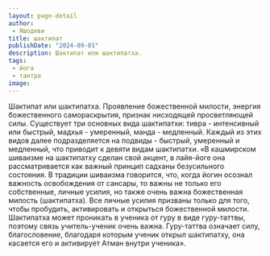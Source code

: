 ```yaml
---
layout: page-detail
author:
 - Яшодеви
title: шактипат
publishDate: "2024-09-01"
description: Шактипат или шактипатха.
tags:
 - йога
 - тантра
image: 
---
```


Шактипат или&nbsp;шактипатха.
Проявление божественной милости, энергия божественного самораскрытия, признак нисходящей просветляющей силы. Существует три основных вида шактипатхи: тивра - интенсивный или быстрый, мадхья - умеренный, манда - медленный. Каждый из этих видов далее подразделяется на подвиды - быстрый, умеренный и медленный, что приводит к девяти видам шактипатхи.
 «В кашмирском шиваизме на шактипатху сделан свой акцент, в лайя-йоге она рассматривается как важный принцип садханы безусильного состояния. В традиции шиваизма говорится, что, когда йогин осознал важность освобождения от сансары, то важны не только его собственные, личные усилия, но также очень важна божественная милость (шактипатха). Все личные усилия призваны только для того, чтобы пробудить, активировать и открыться божественной милости. Шактипатха может проникать в ученика от гуру в виде гуру-таттвы, поэтому связь учитель-ученик очень важна. Гуру-таттва означает силу, благословение, благодаря которым ученик открыл шактипатху, она касается его и активирует Атман внутри ученика».

